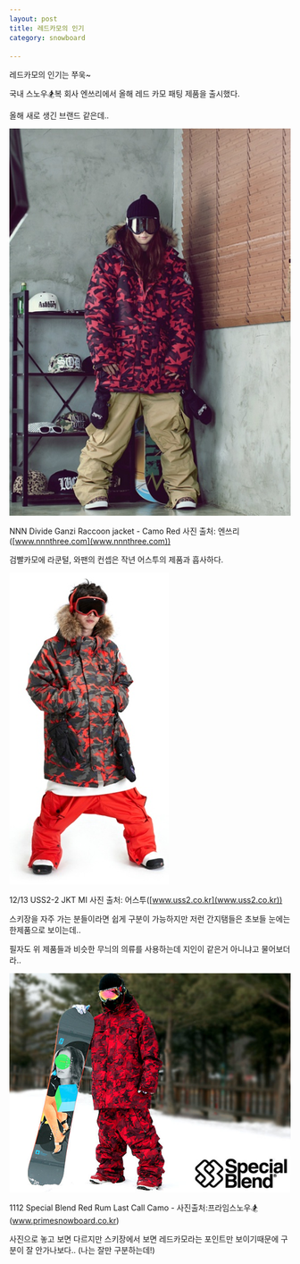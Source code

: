 ```yaml
---
layout: post
title: 레드카모의 인기
category: snowboard

---
```


레드카모의 인기는 쭈욱~



국내 스노우🏂복 회사 엔쓰리에서 올해 레드 카모 패팅 제품을 출시했다.



올해 새로 생긴 브랜드 같은데.. 

![레드카모 엔쓰리](/images/posts/snowboard_wear_red_01.jpg)

NNN Divide Ganzi Raccoon jacket - Camo Red 사진 출처: 엔쓰리 ([www.nnnthree.com](www.nnnthree.com))



검빨카모에 라쿤털, 와팬의 컨셉은 작년 어스투의 제품과 흡사하다.

![어스투 레드카모](/images/posts/snowboard_wear_red_02.jpg)

12/13 USS2-2 JKT MI 사진 출처: 어스투([www.uss2.co.kr](www.uss2.co.kr))





스키장을 자주 가는 분들이라면 쉽게 구분이 가능하지만 저런 간지탬들은 초보들 눈에는 한제품으로 보이는데.. 

필자도 위 제품들과 비슷한 무늬의 의류를 사용하는데 지인이 같은거 아니냐고 물어보더라..


![스페셜블랜드레드카모](/images/posts/snowboard_wear_red_03.png)

1112 Special Blend Red Rum Last Call Camo - 사진출처:프라임스노우🏂(www.primesnowboard.co.kr)





사진으로 놓고 보면 다르지만 스키장에서 보면 레드카모라는 포인트만 보이기때문에 구분이 잘 안가나보다.. (나는 잘만 구분하는데!)



